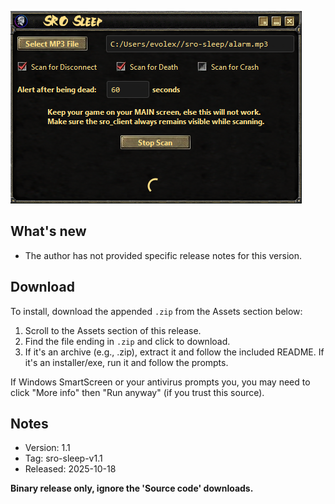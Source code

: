 ﻿![SRO Sleep](https://raw.githubusercontent.com/0xEvolex/sailor-downloads/main/images/sro-sleep/card.png)

## What's new

- The author has not provided specific release notes for this version.

## Download

To install, download the appended `.zip` from the Assets section below:

1. Scroll to the Assets section of this release.
2. Find the file ending in `.zip` and click to download.
3. If it's an archive (e.g., .zip), extract it and follow the included README. If it's an installer/exe, run it and follow the prompts.

If Windows SmartScreen or your antivirus prompts you, you may need to click "More info" then "Run anyway" (if you trust this source).

## Notes

- Version: 1.1
- Tag: sro-sleep-v1.1
- Released: 2025-10-18

**Binary release only, ignore the 'Source code' downloads.**

